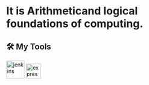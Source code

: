# It is Arithmeticand logical foundations of computing. 
## 🛠 My Tools 
<a target="_blank"> <img src="https://img.icons8.com/fluency/344/microsoft-word-2019.png" alt="jenkins" width="48" height="48"/> </a> 
<a target="_blank"> <img src="https://www.saashub.com/images/app/service_logos/23/d8aed35993f0/large.png?1546569665" alt="express" width="40" height="40"/> </a>